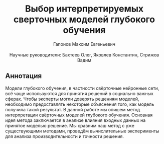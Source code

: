 <div align="center">
  <H1>
    Выбор интерпретируемых сверточных моделей глубокого обучения
  </H1>
  Гапонов Максим Евгеньевич
</div><br>
<div align="center">
  Научные руководители: Бахтеев Олег, Яковлев Константин, Стрижов Вадим <br>
</div>

## Аннотация
Модели глубокого обучения, в частности свёрточные нейронные сети, всё чаще используются для принятия решений в социально важных сферах. Чтобы эксперты могли доверять решениям моделей, необходимо предоставлять некоторые объяснения того, как модель получила такой результат. В данной работе мы опишем метод интерпретации свёрточных моделей глубокого обучения. Основная идея метода заключается в анализе влияния входных данных на принятое моделью решение. Мы сравним наш метод с уже существующими методами, проведём вычислительные эксперименты для анализа производительности и точности решения.
